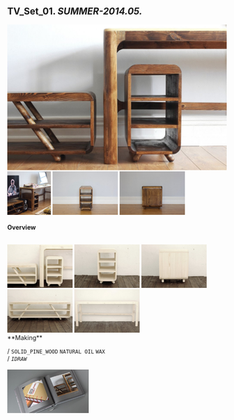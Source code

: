 
## TV_Set_01. _SUMMER-2014.05._  
![TV_Set_01](/projects/TV_Set_01/100.jpg)<a href="https://ewwgene.github.io/projects/TV_Set_01/101.jpg"><img src="/projects/TV_Set_01/101.jpg" height="100"></a> <a href="https://ewwgene.github.io/projects/TV_Set_01/102.jpg"><img src="/projects/TV_Set_01/102.jpg" height="100"></a> <a href="https://ewwgene.github.io/projects/TV_Set_01/103.jpg"><img src="/projects/TV_Set_01/103.jpg" height="100"></a> 
<br>  
**Overview**  
 
<br>
<a href="https://ewwgene.github.io/projects/TV_Set_01/Making/001.jpg"><img src="/projects/TV_Set_01/Making/001.jpg" height="100"></a> <a href="https://ewwgene.github.io/projects/TV_Set_01/Making/005.jpg"><img src="/projects/TV_Set_01/Making/005.jpg" height="100"></a> <a href="https://ewwgene.github.io/projects/TV_Set_01/Making/006.jpg"><img src="/projects/TV_Set_01/Making/006.jpg" height="100"></a> <a href="https://ewwgene.github.io/projects/TV_Set_01/Making/008.jpg"><img src="/projects/TV_Set_01/Making/008.jpg" height="100"></a> <a href="https://ewwgene.github.io/projects/TV_Set_01/Making/009.jpg"><img src="/projects/TV_Set_01/Making/009.jpg" height="100"></a> <br>  
**Making**  
  
/
`SOLID_PINE_WOOD` `NATURAL OIL` `WAX`   
/
_`IDRAW`_   
<br>
<a href="https://ewwgene.github.io/projects/TV_Set_01/300.jpg"><img src="/projects/TV_Set_01/300.jpg" height="100"></a> 
<br>

